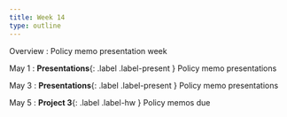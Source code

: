 ```yaml
---
title: Week 14
type: outline
---
```


Overview
: Policy memo presentation week

May 1
: **Presentations**{: .label .label-present } Policy memo presentations

May 3
: **Presentations**{: .label .label-present } Policy memo presentations

May 5
: **Project 3**{: .label .label-hw } Policy memos due